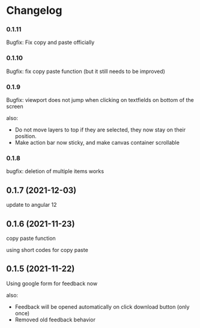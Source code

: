 # Changelog
### 0.1.11
Bugfix: Fix copy and paste officially 

### 0.1.10 
Bugfix: fix copy paste function
(but it still needs to be improved)

### 0.1.9 
Bugfix: viewport does not jump when clicking 
on textfields on bottom of the screen

also: 
+ Do not move layers to top if they are selected, they now stay on their position. 
+ Make action bar now sticky, and make canvas container scrollable


### 0.1.8 
bugfix: deletion of multiple items works 

## 0.1.7 (2021-12-03)
update to angular 12

## 0.1.6 (2021-11-23)
copy paste function 

using short codes for copy paste

## 0.1.5 (2021-11-22)

Using google form for feedback now

also:
- Feedback will be opened automatically on click download button (only once)
- Removed old feedback behavior
